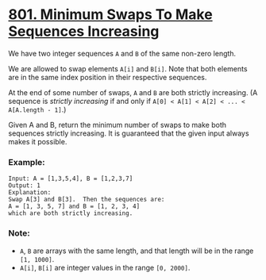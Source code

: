 # [801. Minimum Swaps To Make Sequences Increasing](https://leetcode.com/problems/minimum-swaps-to-make-sequences-increasing/)

We have two integer sequences `A` and `B` of the same non-zero length.

We are allowed to swap elements `A[i]` and `B[i]`.  Note that both elements are in the same index position in their respective sequences.

At the end of some number of swaps, `A` and `B` are both strictly increasing.  (A sequence is *strictly increasing* if and only if `A[0] < A[1] < A[2] < ... < A[A.length - 1]`.)

Given A and B, return the minimum number of swaps to make both sequences strictly increasing.  It is guaranteed that the given input always makes it possible.

### Example:
```
Input: A = [1,3,5,4], B = [1,2,3,7]
Output: 1
Explanation: 
Swap A[3] and B[3].  Then the sequences are:
A = [1, 3, 5, 7] and B = [1, 2, 3, 4]
which are both strictly increasing.
```

### Note:

- `A`, `B` are arrays with the same length, and that length will be in the range `[1, 1000]`.
- `A[i]`, `B[i]` are integer values in the range `[0, 2000]`.